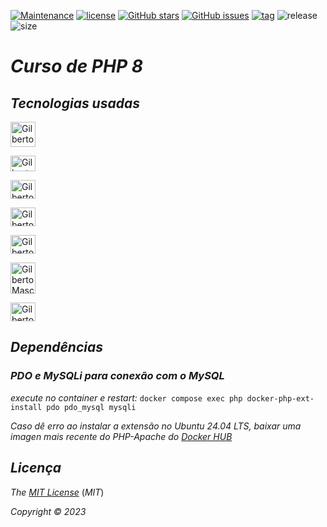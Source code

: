[![Maintenance](https://img.shields.io/badge/Maintained%3F-yes-green.svg)](https://Gilberto-Mascena/course-PHP)
[![license](https://img.shields.io/github/license/Gilberto-Mascena/course-PHP)](https://github.com/Gilberto-Mascena/course-PHP/blob/main/LICENSE.md)
[![GitHub stars](https://img.shields.io/github/stars/Gilberto-Mascena/course-PHP)](https://github.com/Gilberto-Mascena/course-PHP/stargazers)
[![GitHub issues](https://img.shields.io/github/issues/Gilberto-Mascena/course-PHP)](https://github.com/Gilberto-Mascena/course-PHP/issues)
[![tag](https://img.shields.io/github/v/release/Gilberto-Mascena/course-PHP?include_prereleases)](https://github.com/Gilberto-Mascena/course-PHP/releases)
![release](https://img.shields.io/github/release-date/Gilberto-Mascena/course-PHP)
![size](https://img.shields.io/github/repo-size/Gilberto-Mascena/course-PHP)

# *Curso de PHP 8*

## *Tecnologias usadas*

  <img align="center" alt="Gilberto Mascena-docker" heitght="25" width="40"   
  src="https://cdn.jsdelivr.net/gh/devicons/devicon@latest/icons/docker/docker-original-wordmark.svg" />          
            
  <img align="center" alt="Gilberto Mascena-html" height="25" width="40"  
  src="https://cdn.jsdelivr.net/gh/devicons/devicon@latest/icons/html5/html5-original-wordmark.svg" />          
   
  <img align="center" alt="Gilberto Mascena-css" height="30" width="40"   
  src="https://cdn.jsdelivr.net/gh/devicons/devicon@latest/icons/css3/css3-original-wordmark.svg" />          
          
  <img align="center" alt="Gilberto Mascena-php" height="30" width="40"   
  src="https://cdn.jsdelivr.net/gh/devicons/devicon@latest/icons/php/php-original.svg" /> 

  <img align="center" alt="Gilberto Mascena-apache" height="30" width="40"
  src="https://cdn.jsdelivr.net/gh/devicons/devicon@latest/icons/apache/apache-original.svg" />                   
          
  <img align="center" alt="Gilberto Mascena-js" height="50" width="40"   
  src="https://cdn.jsdelivr.net/gh/devicons/devicon@latest/icons/javascript/javascript-original.svg" />          
          
  <img align="center" alt="Gilberto Mascena-git" height="30" width="40"
   src="https://cdn.jsdelivr.net/gh/devicons/devicon@latest/icons/git/git-original.svg" />  

   ##

   ## *Dependências*

   ### *PDO e MySQLi para conexão com o MySQL*

   *_execute no container e restart:_* ```docker compose exec php docker-php-ext-install pdo pdo_mysql mysqli```

   *_Caso dê erro ao instalar a extensão no Ubuntu 24.04 LTS, baixar uma imagen mais recente do PHP-Apache do [*Docker HUB*](https://hub.docker.com/r/thekingscode/php8.2-apache)_* 
   
   ##

   ## *Licença* 

*The* [*MIT License*](LICENSE.md) (*MIT*)

*Copyright :copyright: 2023* 
##